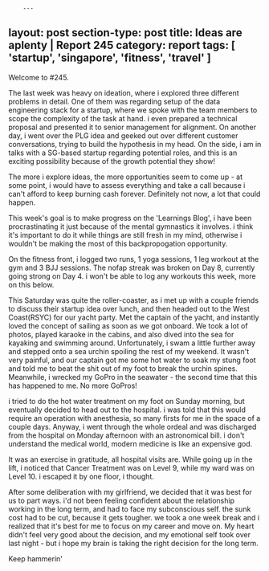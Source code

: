 		---
layout: post
section-type: post
title: Ideas are aplenty | Report 245
category: report
tags: [ 'startup', 'singapore', 'fitness', 'travel' ]
---

Welcome to #245. 

The last week was heavy on ideation, where i explored three different problems in detail. One of them was regarding setup of the data engineering stack for a startup, where we spoke with the team members to scope the complexity of the task at hand. i even prepared a technical proposal and presented it to senior management for alignment. On another day, i went over the PLG idea and geeked out over different customer conversations, trying to build the hypothesis in my head. On the side, i am in talks with a SG-based startup regarding potential roles, and this is an exciting possibility because of the growth potential they show!

The more i explore ideas, the more opportunities seem to come up - at some point, i would have to assess everything and take a call because i can't afford to keep burning cash forever. Definitely not now, a lot that could happen.

This week's goal is to make progress on the 'Learnings Blog', i have been procrastinating it just because of the mental gymnastics it involves. i think it's important to do it while things are still fresh in my mind, otherwise i wouldn't be making the most of this backpropogation opportunity.

On the fitness front, i logged two runs, 1 yoga sessions, 1 leg workout at the gym and 3 BJJ sessions. The nofap streak was broken on Day 8, currently going strong on Day 4. i won't be able to log any workouts this week, more on this below.

This Saturday was quite the roller-coaster, as i met up with a couple friends to discuss their startup idea over lunch, and then headed out to the West Coast(RSYC) for our yacht party. Met the captain of the yacht, and instantly loved the concept of sailing as soon as we got onboard. We took a lot of photos, played karaoke in the cabins, and also dived into the sea for kayaking and swimming around. Unfortunately, i swam a little further away and stepped onto a sea urchin spoiling the rest of my weekend. It wasn't very painful, and our captain got me some hot water to soak my stung foot and told me to beat the shit out of my foot to break the urchin spines. Meanwhile, i wrecked my GoPro in the seawater - the second time that this has happened to me. No more GoPros!

i tried to do the hot water treatment on my foot on Sunday morning, but eventually decided to head out to the hospital. i was told that this would require an operation with anesthesia, so many firsts for me in the space of a couple days. Anyway, i went through the whole ordeal and was discharged from the hospital on Monday afternoon with an astronomical bill. i don't understand the medical world, modern medicine is like an expensive god. 

It was an exercise in gratitude, all hospital visits are. While going up in the lift, i noticed that Cancer Treatment was on Level 9, while my ward was on Level 10. i escaped it by one floor, i thought. 

After some deliberation with my girlfriend, we decided that it was best for us to part ways. i'd not been feeling confident about the relationship working in the long term, and had to face my subconscious self. the sunk cost had to be cut, because it gets tougher. we took a one week break and i realized that it's best for me to focus on my career and move on. My heart didn't feel very good about the decision, and my emotional self took over last night - but i hope my brain is taking the right decision for the long term.

Keep hammerin'